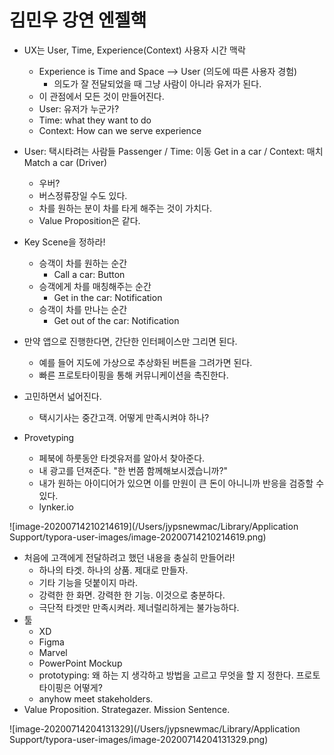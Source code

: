 # 김민우 강연 엔젤핵

* UX는 User, Time, Experience(Context) 사용자 시간 맥락
  * Experience is Time and Space --> User (의도에 따른 사용자 경험)
    * 의도가 잘 전달되었을 때 그냥 사람이 아니라 유저가 된다.
  * 이 관점에서 모든 것이 만들어진다.
  * User: 유저가 누군가?
  * Time: what they want to do
  * Context: How can we serve experience
* User: 택시타려는 사람들 Passenger / Time: 이동 Get in a car / Context: 매치 Match a car (Driver)
  * 우버?
  * 버스정류장일 수도 있다.
  * 차를 원하는 분이 차를 타게 해주는 것이 가치다.
  * Value Proposition은 같다.
* Key Scene을 정하라!
  * 승객이 차를 원하는 순간
    * Call a car: Button
  * 승객에게 차를 매칭해주는 순간
    * Get in the car: Notification
  * 승객이 차를 만나는 순간
    * Get out of the car: Notification
* 만약 앱으로 진행한다면, 간단한 인터페이스만 그리면 된다.
  * 예를 들어 지도에 가상으로 추상화된 버튼을 그려가면 된다.
  * 빠른 프로토타이핑을 통해 커뮤니케이션을 촉진한다.
* 고민하면서 넓어진다.
  * 택시기사는 중간고객. 어떻게 만족시켜야 하나?

* Provetyping
  * 페북에 하룻동안 타겟유저를 알아서 찾아준다.
  * 내 광고를 던져준다. "한 번쯤 함께해보시겠습니까?"
  * 내가 원하는 아이디어가 있으면 이를 만원이 큰 돈이 아니니까 반응을 검증할 수 있다.
  * lynker.io

![image-20200714210214619](/Users/jypsnewmac/Library/Application Support/typora-user-images/image-20200714210214619.png)

* 처음에 고객에게 전달하려고 했던 내용을 충실히 만들어라!
  * 하나의 타겟. 하나의 상품. 제대로 만들자.
  * 기타 기능을 덧붙이지 마라.
  * 강력한 한 화면. 강력한 한 기능. 이것으로 충분하다.
  * 극단적 타겟만 만족시켜라. 제너럴리하게는 불가능하다.
* 툴
  * XD
  * Figma
  * Marvel
  * PowerPoint Mockup
  * prototyping: 왜 하는 지 생각하고 방법을 고르고 무엇을 할 지 정한다. 프로토타이핑은 어떻게?
  * anyhow meet stakeholders.
* Value Proposition. Strategazer. Mission Sentence.

![image-20200714204131329](/Users/jypsnewmac/Library/Application Support/typora-user-images/image-20200714204131329.png)